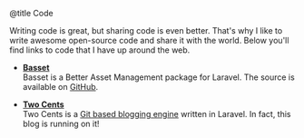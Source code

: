 @title Code

Writing code is great, but sharing code is even better. That's why I like to write awesome open-source code and share it with the world. Below you'll find links to code that I have up around the web.

- **[Basset](http://jasonlewis.me/code/basset)**  
Basset is a Better Asset Management package for Laravel. The source is available on [GitHub](http://github.com/jasonlewis/basset).

- **[Two Cents](http://jasonlewis.me/code/twocents)**  
Two Cents is a [Git based blogging engine](http://jasonlewis.me/article/welcome-to-the-new-blog) written in Laravel. In fact, this blog is running on it!